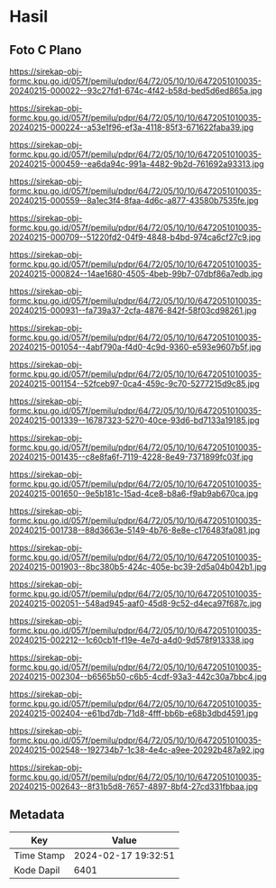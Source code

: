 # Hasil

## Foto C Plano

https://sirekap-obj-formc.kpu.go.id/057f/pemilu/pdpr/64/72/05/10/10/6472051010035-20240215-000022--93c27fd1-674c-4f42-b58d-bed5d6ed865a.jpg

https://sirekap-obj-formc.kpu.go.id/057f/pemilu/pdpr/64/72/05/10/10/6472051010035-20240215-000224--a53e1f96-ef3a-4118-85f3-671622faba39.jpg

https://sirekap-obj-formc.kpu.go.id/057f/pemilu/pdpr/64/72/05/10/10/6472051010035-20240215-000459--ea6da94c-991a-4482-9b2d-761692a93313.jpg

https://sirekap-obj-formc.kpu.go.id/057f/pemilu/pdpr/64/72/05/10/10/6472051010035-20240215-000559--8a1ec3f4-8faa-4d6c-a877-43580b7535fe.jpg

https://sirekap-obj-formc.kpu.go.id/057f/pemilu/pdpr/64/72/05/10/10/6472051010035-20240215-000709--51220fd2-04f9-4848-b4bd-974ca6cf27c9.jpg

https://sirekap-obj-formc.kpu.go.id/057f/pemilu/pdpr/64/72/05/10/10/6472051010035-20240215-000824--14ae1680-4505-4beb-99b7-07dbf86a7edb.jpg

https://sirekap-obj-formc.kpu.go.id/057f/pemilu/pdpr/64/72/05/10/10/6472051010035-20240215-000931--fa739a37-2cfa-4876-842f-58f03cd98261.jpg

https://sirekap-obj-formc.kpu.go.id/057f/pemilu/pdpr/64/72/05/10/10/6472051010035-20240215-001054--4abf790a-f4d0-4c9d-9360-e593e9607b5f.jpg

https://sirekap-obj-formc.kpu.go.id/057f/pemilu/pdpr/64/72/05/10/10/6472051010035-20240215-001154--52fceb97-0ca4-459c-9c70-5277215d9c85.jpg

https://sirekap-obj-formc.kpu.go.id/057f/pemilu/pdpr/64/72/05/10/10/6472051010035-20240215-001339--16787323-5270-40ce-93d6-bd7133a19185.jpg

https://sirekap-obj-formc.kpu.go.id/057f/pemilu/pdpr/64/72/05/10/10/6472051010035-20240215-001435--c8e8fa6f-7119-4228-8e49-7371899fc03f.jpg

https://sirekap-obj-formc.kpu.go.id/057f/pemilu/pdpr/64/72/05/10/10/6472051010035-20240215-001650--9e5b181c-15ad-4ce8-b8a6-f9ab9ab670ca.jpg

https://sirekap-obj-formc.kpu.go.id/057f/pemilu/pdpr/64/72/05/10/10/6472051010035-20240215-001738--88d3663e-5149-4b76-8e8e-c176483fa081.jpg

https://sirekap-obj-formc.kpu.go.id/057f/pemilu/pdpr/64/72/05/10/10/6472051010035-20240215-001903--8bc380b5-424c-405e-bc39-2d5a04b042b1.jpg

https://sirekap-obj-formc.kpu.go.id/057f/pemilu/pdpr/64/72/05/10/10/6472051010035-20240215-002051--548ad945-aaf0-45d8-9c52-d4eca97f687c.jpg

https://sirekap-obj-formc.kpu.go.id/057f/pemilu/pdpr/64/72/05/10/10/6472051010035-20240215-002212--1c60cb1f-f19e-4e7d-a4d0-9d578f913338.jpg

https://sirekap-obj-formc.kpu.go.id/057f/pemilu/pdpr/64/72/05/10/10/6472051010035-20240215-002304--b6565b50-c6b5-4cdf-93a3-442c30a7bbc4.jpg

https://sirekap-obj-formc.kpu.go.id/057f/pemilu/pdpr/64/72/05/10/10/6472051010035-20240215-002404--e61bd7db-71d8-4fff-bb6b-e68b3dbd4591.jpg

https://sirekap-obj-formc.kpu.go.id/057f/pemilu/pdpr/64/72/05/10/10/6472051010035-20240215-002548--192734b7-1c38-4e4c-a9ee-20292b487a92.jpg

https://sirekap-obj-formc.kpu.go.id/057f/pemilu/pdpr/64/72/05/10/10/6472051010035-20240215-002643--8f31b5d8-7657-4897-8bf4-27cd331fbbaa.jpg


## Metadata

| Key        | Value               |
| ---------- | ------------------- |
| Time Stamp | 2024-02-17 19:32:51 |
| Kode Dapil | 6401                |




